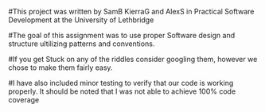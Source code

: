#This project was written by SamB KierraG and AlexS in Practical Software Development at the University of Lethbridge

#The goal of this assignment was to use proper Software design and structure ultilizing patterns and conventions.

#If you get Stuck on any of the riddles consider googling them, however we chose to make them fairly easy.

#I have also included minor testing to verify that our code is working properly. It should be noted that I was not able to achieve 100% code coverage
